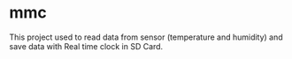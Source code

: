 # mmc
This project used to read data from sensor (temperature and humidity) and save data with Real time clock in SD Card.
